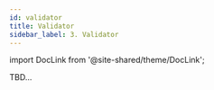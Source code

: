```yaml
---
id: validator
title: Validator
sidebar_label: 3. Validator
---
```

import DocLink from '@site-shared/theme/DocLink';

TBD...

